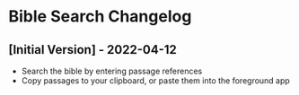# Bible Search Changelog

## [Initial Version] - 2022-04-12

- Search the bible by entering passage references
- Copy passages to your clipboard, or paste them into the foreground app
